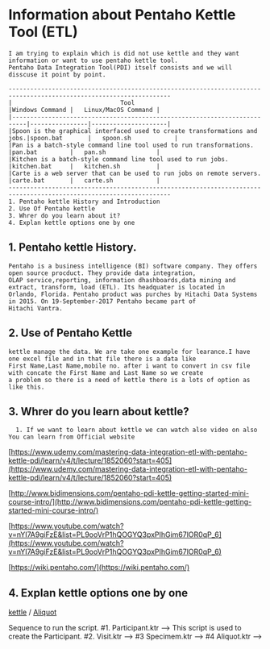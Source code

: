 # Information about Pentaho Kettle Tool (ETL)

    I am trying to explain which is did not use kettle and they want information or want to use pentaho kettle tool.
    Pentaho Data Integration Tool(PDI) itself consists and we will disscuse it point by point.

    -------------------------------------------------------------------------------------------------------------------
    |                              Tool                                        |Windows Command |	Linux/MacOS Command |
    |--------------------------------------------------------------------------|----------------|---------------------|
    |Spoon is the graphical interfaced used to create transformations and jobs.|spoon.bat       |	spoon.sh            |
    |Pan is a batch-style command line tool used to run transformations.       |pan.bat         |	pan.sh              |
    |Kitchen is a batch-style command line tool used to run jobs.              |kitchen.bat     |	kitchen.sh          |
    |Carte is a web server that can be used to run jobs on remote servers.     |carte.bat       |	carte.sh            |
    -------------------------------------------------------------------------------------------------------------------
    1. Pentaho kettle History and Introduction
    2. Use Of Pentaho kettle
    3. Whrer do you learn about it?
    4. Explan kettle options one by one
    
    
             
## 1. Pentaho kettle History.

    Pentaho is a business intelligence (BI) software company. They offers open source procduct. They provide data integration,
    OLAP service,reporting, information dhashboards,data mining and extract, transform, load (ETL). Its headquater is located in
    Orlando, Florida. Pentaho product was purches by Hitachi Data Systems in 2015. On 19-September-2017 Pentaho became part of 
    Hitachi Vantra.

## 2. Use of Pentaho Kettle
    kettle manage the data. We are take one example for learance.I have one excel file and in that file there is a data like 
    First Name,Last Name,mobile no. after i want to convert in csv file with concate the First Name and Last Name so we create
    a problem so there is a need of kettle there is a lots of option as like this.

## 3. Whrer do you learn about kettle?
      
      1. If we want to learn about kettle we can watch also video on also You can learn from Official website 
      
[https://www.udemy.com/mastering-data-integration-etl-with-pentaho-kettle-pdi/learn/v4/t/lecture/1852060?start=405](https://www.udemy.com/mastering-data-integration-etl-with-pentaho-kettle-pdi/learn/v4/t/lecture/1852060?start=405)

[http://www.bidimensions.com/pentaho-pdi-kettle-getting-started-mini-course-intro/](http://www.bidimensions.com/pentaho-pdi-kettle-getting-started-mini-course-intro/)

[https://www.youtube.com/watch?v=nYI7A9giFzE&list=PL9ooVrP1hQOGYQ3pxPIhGim67lOR0qP_6](https://www.youtube.com/watch?v=nYI7A9giFzE&list=PL9ooVrP1hQOGYQ3pxPIhGim67lOR0qP_6)
      
[https://wiki.pentaho.com/](https://wiki.pentaho.com/)

## 4. Explan kettle options one by one
          
[kettle](https://aakashadawle1.github.io/Kettle-Scripts/kettle) / [Aliquot](https://github.com/Aakashadawle1/Kettle-Scripts/blob/master/Aliquot.ktr)


Sequence to run the script.
#1. Participant.ktr
--> This script is used to create the Participant.
#2. Visit.ktr
-->
#3 Specimem.ktr
-->
#4 Aliquot.ktr
-->



        
